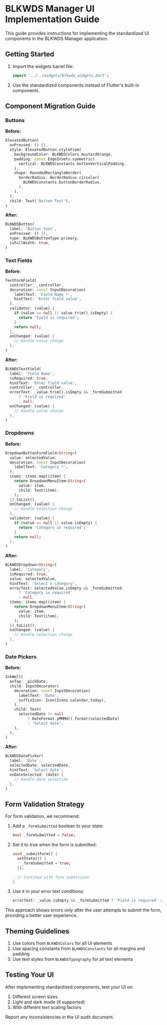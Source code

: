 # BLKWDS Manager UI Implementation Guide

This guide provides instructions for implementing the standardized UI components in the BLKWDS Manager application.

## Getting Started

1. Import the widgets barrel file:
   ```dart
   import '../../widgets/blkwds_widgets.dart';
   ```

2. Use the standardized components instead of Flutter's built-in components.

## Component Migration Guide

### Buttons

**Before:**
```dart
ElevatedButton(
  onPressed: () {},
  style: ElevatedButton.styleFrom(
    backgroundColor: BLKWDSColors.mustardOrange,
    padding: const EdgeInsets.symmetric(
      vertical: BLKWDSConstants.buttonVerticalPadding,
    ),
    shape: RoundedRectangleBorder(
      borderRadius: BorderRadius.circular(
        BLKWDSConstants.buttonBorderRadius,
      ),
    ),
  ),
  child: Text('Button Text'),
)
```

**After:**
```dart
BLKWDSButton(
  label: 'Button Text',
  onPressed: () {},
  type: BLKWDSButtonType.primary,
  isFullWidth: true,
)
```

### Text Fields

**Before:**
```dart
TextFormField(
  controller: _controller,
  decoration: const InputDecoration(
    labelText: 'Field Name *',
    hintText: 'Enter field value',
  ),
  validator: (value) {
    if (value == null || value.trim().isEmpty) {
      return 'Field is required';
    }
    return null;
  },
  onChanged: (value) {
    // Handle value change
  },
)
```

**After:**
```dart
BLKWDSTextField(
  label: 'Field Name',
  isRequired: true,
  hintText: 'Enter field value',
  controller: _controller,
  errorText: _value.trim().isEmpty && _formSubmitted
      ? 'Field is required'
      : null,
  onChanged: (value) {
    // Handle value change
  },
)
```

### Dropdowns

**Before:**
```dart
DropdownButtonFormField<String>(
  value: selectedValue,
  decoration: const InputDecoration(
    labelText: 'Category *',
  ),
  items: items.map((item) {
    return DropdownMenuItem<String>(
      value: item,
      child: Text(item),
    );
  }).toList(),
  onChanged: (value) {
    // Handle selection change
  },
  validator: (value) {
    if (value == null || value.isEmpty) {
      return 'Category is required';
    }
    return null;
  },
)
```

**After:**
```dart
BLKWDSDropdown<String>(
  label: 'Category',
  isRequired: true,
  value: selectedValue,
  hintText: 'Select a category',
  errorText: selectedValue.isEmpty && _formSubmitted
      ? 'Category is required'
      : null,
  items: items.map((item) {
    return DropdownMenuItem<String>(
      value: item,
      child: Text(item),
    );
  }).toList(),
  onChanged: (value) {
    // Handle selection change
  },
)
```

### Date Pickers

**Before:**
```dart
InkWell(
  onTap: _pickDate,
  child: InputDecorator(
    decoration: const InputDecoration(
      labelText: 'Date',
      suffixIcon: Icon(Icons.calendar_today),
    ),
    child: Text(
      selectedDate != null
          ? DateFormat.yMMMd().format(selectedDate)
          : 'Select date',
    ),
  ),
)
```

**After:**
```dart
BLKWDSDatePicker(
  label: 'Date',
  selectedDate: selectedDate,
  hintText: 'Select date',
  onDateSelected: (date) {
    // Handle date selection
  },
)
```

## Form Validation Strategy

For form validation, we recommend:

1. Add a `_formSubmitted` boolean to your state:
   ```dart
   bool _formSubmitted = false;
   ```

2. Set it to true when the form is submitted:
   ```dart
   void _submitForm() {
     setState(() {
       _formSubmitted = true;
     });
     
     // Continue with form submission
   }
   ```

3. Use it in your error text conditions:
   ```dart
   errorText: _value.isEmpty && _formSubmitted ? 'Field is required' : null,
   ```

This approach shows errors only after the user attempts to submit the form, providing a better user experience.

## Theming Guidelines

1. Use colors from `BLKWDSColors` for all UI elements
2. Use spacing constants from `BLKWDSConstants` for all margins and padding
3. Use text styles from `BLKWDSTypography` for all text elements

## Testing Your UI

After implementing standardized components, test your UI on:

1. Different screen sizes
2. Light and dark mode (if supported)
3. With different text scaling factors

Report any inconsistencies in the UI audit document.
